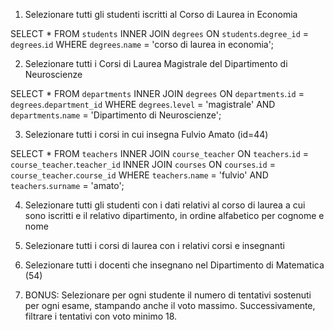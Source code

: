 1. Selezionare tutti gli studenti iscritti al Corso di Laurea in Economia

SELECT * FROM `students` INNER JOIN `degrees` ON `students`.`degree_id` = `degrees`.`id` WHERE `degrees`.`name` = 'corso di laurea in economia';

2. Selezionare tutti i Corsi di Laurea Magistrale del Dipartimento di
Neuroscienze

SELECT * FROM `departments` INNER JOIN `degrees` ON `departments`.`id` = `degrees`.`department_id` WHERE `degrees`.`level` = 'magistrale' AND `departments`.`name` = 'Dipartimento di Neuroscienze';

3. Selezionare tutti i corsi in cui insegna Fulvio Amato (id=44)

SELECT * FROM `teachers` INNER JOIN `course_teacher` ON `teachers`.`id` = `course_teacher`.`teacher_id` INNER JOIN `courses` ON `courses`.`id` = `course_teacher`.`course_id` WHERE `teachers`.`name` = 'fulvio' AND `teachers`.`surname` = 'amato';

4. Selezionare tutti gli studenti con i dati relativi al corso di laurea a cui
sono iscritti e il relativo dipartimento, in ordine alfabetico per cognome e
nome



5. Selezionare tutti i corsi di laurea con i relativi corsi e insegnanti



6. Selezionare tutti i docenti che insegnano nel Dipartimento di
Matematica (54)



7. BONUS: Selezionare per ogni studente il numero di tentativi sostenuti
per ogni esame, stampando anche il voto massimo. Successivamente,
filtrare i tentativi con voto minimo 18.